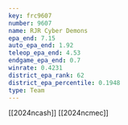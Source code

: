 ```yaml
---
key: frc9607
number: 9607
name: RJR Cyber Demons
epa_end: 7.15
auto_epa_end: 1.92
teleop_epa_end: 4.53
endgame_epa_end: 0.7
winrate: 0.4231
district_epa_rank: 62
district_epa_percentile: 0.1948
type: Team
---
```

[[2024ncash]]
[[2024ncmec]]

